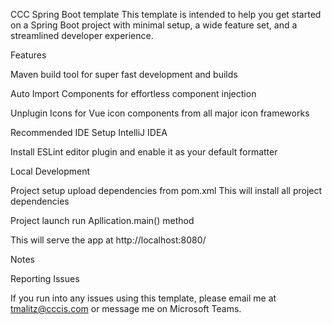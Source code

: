 CCC Spring Boot template
This template is intended to help you get started on a Spring Boot project with minimal setup, a wide feature set, and a streamlined developer experience.

Features

Maven build tool for super fast development and builds

Auto Import Components for effortless component injection

Unplugin Icons for Vue icon components from all major icon frameworks

Recommended IDE Setup
IntelliJ IDEA 

Install ESLint editor plugin and enable it as your default formatter

Local Development

Project setup
upload dependencies from pom.xml This will install all project dependencies

Project launch
run Apllication.main() method

This will serve the app at http://localhost:8080/

Notes

Reporting Issues

If you run into any issues using this template, please email me at tmalitz@cccis.com or message me on Microsoft Teams.